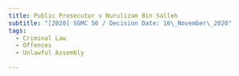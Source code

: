 ```yaml
---
title: Public Prosecutor v Nurulizam Bin Salleh
subtitle: "[2020] SGMC 56 / Decision Date: 16\_November\_2020"
tags:
  - Criminal Law
  - Offences
  - Unlawful Assembly

---
```

